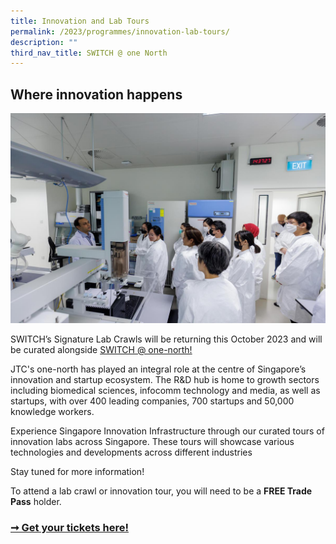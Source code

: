 ```yaml
---
title: Innovation and Lab Tours
permalink: /2023/programmes/innovation-lab-tours/
description: ""
third_nav_title: SWITCH @ one North
---
```

## Where innovation happens

![SWITCH Lab Crawls](/images/2023/switch_lab_crawls.jpg)

SWITCH’s Signature Lab Crawls will be returning this October 2023 and will be curated alongside [SWITCH @ one-north!](/2023/programmes/at-one-north/)

JTC's one-north has played an integral role at the centre of Singapore’s innovation and startup ecosystem. The R&D hub is home to growth sectors including biomedical sciences, infocomm technology and media, as well as startups, with over 400 leading companies, 700 startups and 50,000 knowledge workers.

Experience Singapore Innovation Infrastructure through our curated tours of innovation labs across Singapore. These tours will showcase various technologies and developments across different industries

Stay tuned for more information!

To attend a lab crawl or innovation tour, you will need to be a **FREE Trade Pass** holder.

### [➞ Get your tickets here!](/register)
